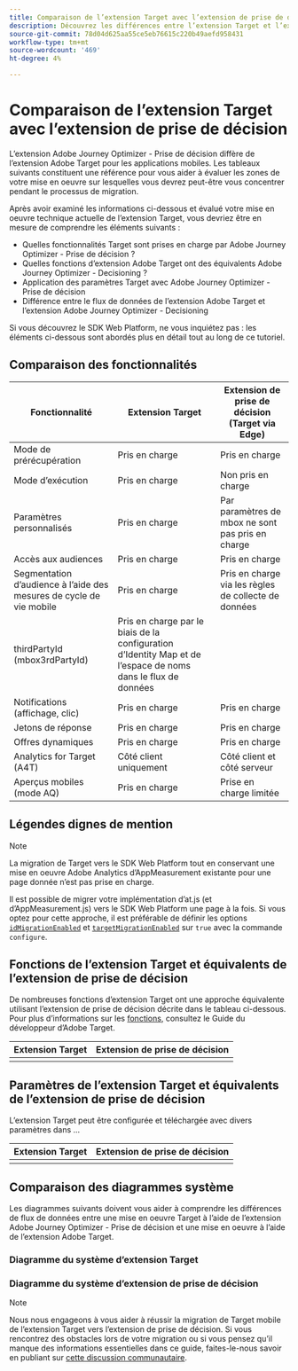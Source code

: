 ```yaml
---
title: Comparaison de l’extension Target avec l’extension de prise de décision
description: Découvrez les différences entre l’extension Target et l’extension de prise de décision, notamment les fonctionnalités, les fonctions, les paramètres et le flux de données.
source-git-commit: 78d04d625aa55ce5eb76615c220b49aefd958431
workflow-type: tm+mt
source-wordcount: '469'
ht-degree: 4%

---
```


# Comparaison de l’extension Target avec l’extension de prise de décision

L’extension Adobe Journey Optimizer - Prise de décision diffère de l’extension Adobe Target pour les applications mobiles. Les tableaux suivants constituent une référence pour vous aider à évaluer les zones de votre mise en oeuvre sur lesquelles vous devrez peut-être vous concentrer pendant le processus de migration.

Après avoir examiné les informations ci-dessous et évalué votre mise en oeuvre technique actuelle de l’extension Target, vous devriez être en mesure de comprendre les éléments suivants :

- Quelles fonctionnalités Target sont prises en charge par Adobe Journey Optimizer - Prise de décision ?
- Quelles fonctions d’extension Adobe Target ont des équivalents Adobe Journey Optimizer - Decisioning ?
- Application des paramètres Target avec Adobe Journey Optimizer - Prise de décision
- Différence entre le flux de données de l’extension Adobe Target et l’extension Adobe Journey Optimizer - Decisioning

Si vous découvrez le SDK Web Platform, ne vous inquiétez pas : les éléments ci-dessous sont abordés plus en détail tout au long de ce tutoriel.

## Comparaison des fonctionnalités

| Fonctionnalité | Extension Target | Extension de prise de décision (Target via Edge) |
|---|---|---|
| Mode de prérécupération | Pris en charge | Pris en charge |
| Mode d’exécution | Pris en charge | Non pris en charge |
| Paramètres personnalisés | Pris en charge | Par paramètres de mbox ne sont pas pris en charge |
| Accès aux audiences | Pris en charge | Pris en charge |
| Segmentation d’audience à l’aide des mesures de cycle de vie mobile | Pris en charge | Pris en charge via les règles de collecte de données |
| thirdPartyId (mbox3rdPartyId) | Pris en charge par le biais de la configuration d’Identity Map et de l’espace de noms dans le flux de données |
| Notifications (affichage, clic) | Pris en charge | Pris en charge |
| Jetons de réponse | Pris en charge | Pris en charge |
| Offres dynamiques | Pris en charge | Pris en charge |
| Analytics for Target (A4T) | Côté client uniquement | Côté client et côté serveur |
| Aperçus mobiles (mode AQ) | Pris en charge | Prise en charge limitée |



## Légendes dignes de mention

>[!NOTE]
>
>La migration de Target vers le SDK Web Platform tout en conservant une mise en oeuvre Adobe Analytics d’AppMeasurement existante pour une page donnée n’est pas prise en charge.
>
> Il est possible de migrer votre implémentation d’at.js (et d’AppMeasurement.js) vers le SDK Web Platform une page à la fois. Si vous optez pour cette approche, il est préférable de définir les options [`idMigrationEnabled`](https://experienceleague.adobe.com/docs/experience-platform/edge/fundamentals/configuring-the-sdk.html#id-migration-enabled) et [`targetMigrationEnabled`](https://experienceleague.adobe.com/docs/experience-platform/edge/fundamentals/configuring-the-sdk.html#targetMigrationEnabled) sur `true` avec la commande `configure`.

## Fonctions de l’extension Target et équivalents de l’extension de prise de décision

De nombreuses fonctions d’extension Target ont une approche équivalente utilisant l’extension de prise de décision décrite dans le tableau ci-dessous. Pour plus d’informations sur les [fonctions](https://developer.adobe.com/target/implement/client-side/atjs/atjs-functions/atjs-functions/), consultez le Guide du développeur d’Adobe Target.

| Extension Target | Extension de prise de décision |
| --- | --- | 
| |  |

## Paramètres de l’extension Target et équivalents de l’extension de prise de décision

L’extension Target peut être configurée et téléchargée avec divers paramètres dans ...

| Extension Target | Extension de prise de décision |
| --- | --- | 
| |  |


## Comparaison des diagrammes système

Les diagrammes suivants doivent vous aider à comprendre les différences de flux de données entre une mise en oeuvre Target à l’aide de l’extension Adobe Journey Optimizer - Prise de décision et une mise en oeuvre à l’aide de l’extension Adobe Target.

### Diagramme du système d’extension Target



### Diagramme du système d’extension de prise de décision




>[!NOTE]
>
>Nous nous engageons à vous aider à réussir la migration de Target mobile de l’extension Target vers l’extension de prise de décision. Si vous rencontrez des obstacles lors de votre migration ou si vous pensez qu’il manque des informations essentielles dans ce guide, faites-le-nous savoir en publiant sur [cette discussion communautaire](https://experienceleaguecommunities.adobe.com/t5/adobe-experience-platform-data/tutorial-discussion-migrate-target-from-at-js-to-web-sdk/m-p/575587#M463).
